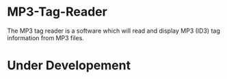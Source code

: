 # MP3-Tag-Reader
The MP3 tag reader is a software which will read and display MP3 (ID3) tag information from MP3 files.

# Under Developement
